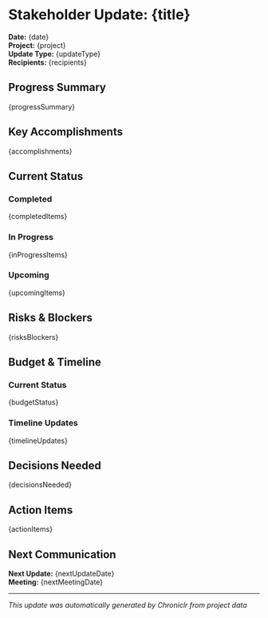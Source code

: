# Stakeholder Update: {title}

**Date:** {date}  
**Project:** {project}  
**Update Type:** {updateType}  
**Recipients:** {recipients}

## Progress Summary

{progressSummary}

## Key Accomplishments

{accomplishments}

## Current Status

### Completed
{completedItems}

### In Progress  
{inProgressItems}

### Upcoming
{upcomingItems}

## Risks & Blockers

{risksBlockers}

## Budget & Timeline

### Current Status
{budgetStatus}

### Timeline Updates
{timelineUpdates}

## Decisions Needed

{decisionsNeeded}

## Action Items

{actionItems}

## Next Communication

**Next Update:** {nextUpdateDate}  
**Meeting:** {nextMeetingDate}

---
*This update was automatically generated by Chroniclr from project data*